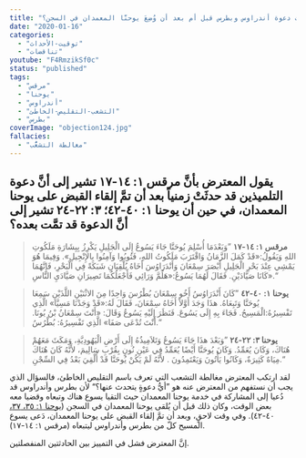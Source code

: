```yaml
---
title: "الإعتراض ١٢٤، هل تمَّت دعوة أندراوس وبطرس قبل أم بعد أن وُضِعَ يوحنَّا المعمدان في السجن؟"
date: "2020-01-16"
categories:
  - "توقيت-الأحداث"
  - "تناقضات"
youtube: "F4RmzikSf0c"
status: "published"
tags:
  - "مرقس"
  - "يوحنا"
  - "أندراوس"
  - "التشعب-التقليص-الخاطئ"
  - "بطرس"
coverImage: "objection124.jpg"
fallacies:
  - "مغالطة التشعُّب"
---
```


## **يقول المعترض بأنَّ مرقس ١: ١٤-١٧ تشير إلى أنَّ دعوة التلميذين قد حدثَتْ زمنياً بعد أن تمَّ إلقاء القبض على يوحنا المعمدان، في حين أن يوحنا ١: ٤٠-٤٢؛ ٣: ٢٢-٢٤ تشير إلى أنَّ الدعوة قد تمَّت بعده؟**

> **مرقس ١: ١٤-١٧** ”وَبَعْدَمَا أُسْلِمَ يُوحَنَّا جَاءَ يَسُوعُ إِلَى الْجَلِيلِ يَكْرِزُ بِبِشَارَةِ مَلَكُوتِ اللهِ وَيَقُولُ:«قَدْ كَمَلَ الزَّمَانُ وَاقْتَرَبَ مَلَكُوتُ اللهِ، فَتُوبُوا وَآمِنُوا بِالإِنْجِيلِ». وَفِيمَا هُوَ يَمْشِي عِنْدَ بَحْرِ الْجَلِيلِ أَبْصَرَ سِمْعَانَ وَأَنْدَرَاوُسَ أَخَاهُ يُلْقِيَانِ شَبَكَةً فِي الْبَحْرِ، فَإِنَّهُمَا كَانَا صَيَّادَيْنِ. فَقَالَ لَهُمَا يَسُوعُ:«هَلُمَّ وَرَائِي فَأَجْعَلُكُمَا تَصِيرَانِ صَيَّادَيِ النَّاسِ».“

> **يوحنا ١: ٤٠-٤٢** ”كَانَ أَنْدَرَاوُسُ أَخُو سِمْعَانَ بُطْرُسَ وَاحِدًا مِنَ الاثْنَيْنِ اللَّذَيْنِ سَمِعَا يُوحَنَّا وَتَبِعَاهُ. هذَا وَجَدَ أَوَّلاً أَخَاهُ سِمْعَانَ، فَقَالَ لَهُ:«قَدْ وَجَدْنَا مَسِيَّا» الَّذِي تَفْسِيرُهُ:الْمَسِيحُ. فَجَاءَ بِهِ إِلَى يَسُوعَ. فَنَظَرَ إِلَيْهِ يَسُوعُ وَقَالَ: «أَنْتَ سِمْعَانُ بْنُ يُونَا. أَنْتَ تُدْعَى صَفَا» الَّذِي تَفْسِيرُهُ: بُطْرُسُ.“

> **يوحنا ٣: ٢٢-٢٤** ”وَبَعْدَ هذَا جَاءَ يَسُوعُ وَتَلاَمِيذُهُ إِلَى أَرْضِ الْيَهُودِيَّةِ، وَمَكَثَ مَعَهُمْ هُنَاكَ، وَكَانَ يُعَمِّدُ. وَكَانَ يُوحَنَّا أَيْضًا يُعَمِّدُ فِي عَيْنِ نُونٍ بِقُرْبِ سَالِيمَ، لأَنَّهُ كَانَ هُنَاكَ مِيَاهٌ كَثِيرَةٌ، وَكَانُوا يَأْتُونَ وَيَعْتَمِدُونَ . لأَنَّهُ لَمْ يَكُنْ يُوحَنَّا قَدْ أُلْقِيَ بَعْدُ فِي السِّجْنِ.“

لقد ارتكب المعترض مغالطة التشعب التي تعرف باسم التقليص الخاطئ، فالسؤال الذي يجب أن نستفهم من المعترض عنه هو ”أيُّ دعوةٍ يتحدث عنها؟“ لأن بطرس وأندراوس قد دُعيا إلى المشاركة في خدمة يوحنا المعمدان حيث التقيا يسوع هناك وتبعاه وقضيا معه بعض الوقت، وكان ذلك قبل أن يُلقى يوحنا المعمدان في السجن ([يوحنا ١: ٣٥، ٣٧،](https://biblia.com/books/ar-vandyke/Jn1.35-37) ٤٠-٤٢). وفي وقت لاحقٍ، وبعد أن تمَّ إلقاء القبض على يوحنا المعمدان، دَعى يسوع المسيح كلّ من بطرس وأندراوس ليتبعاه (مرقس ١: ١٤-١٧).

إنَّ المعترض فشل في التمييز بين الحادثتين المنفصلتين.
